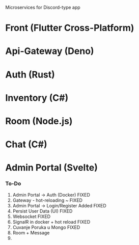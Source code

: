 Microservices for Discord-type app

# Front (Flutter Cross-Platform)

# Api-Gateway (Deno)

# Auth (Rust)

# Inventory (C#)

# Room (Node.js)

# Chat (C#)

# Admin Portal (Svelte)

### To-Do

1. Admin Portal -> Auth (Docker) FIXED
1. Gateway - hot-reloading ~ FIXED
1. Admin Portal -> Login/Register Added FIXED
1. Persist User Data (UI) FIXED
1. Websocket FIXED
1. SignalR in docker + hot reload FIXED
1. Cuvanje Poruka u Mongo FIXED
1. Room + Message
1. 
